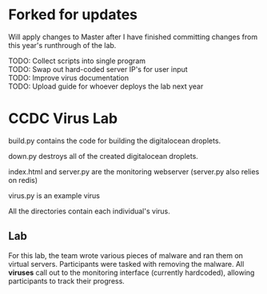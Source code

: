
# Forked for updates
Will apply changes to Master after I have finished committing changes from this year's runthrough of the lab.

TODO: Collect scripts into single program
</br>
TODO: Swap out hard-coded server IP's for user input
</br>
TODO: Improve virus documentation
</br>
TODO: Upload guide for whoever deploys the lab next year
</br>
# CCDC Virus Lab

build.py contains the code for building the digitalocean droplets. 

down.py destroys all of the created digitalocean droplets. 

index.html and server.py are the monitoring webserver (server.py also relies on redis)

virus.py is an example virus

All the directories contain each individual's virus. 


## Lab

For this lab, the team wrote various pieces of malware and ran them on virtual servers. Participants were tasked with removing the malware. All **viruses** call out to the monitoring interface (currently hardcoded), allowing participants to track their progress.
